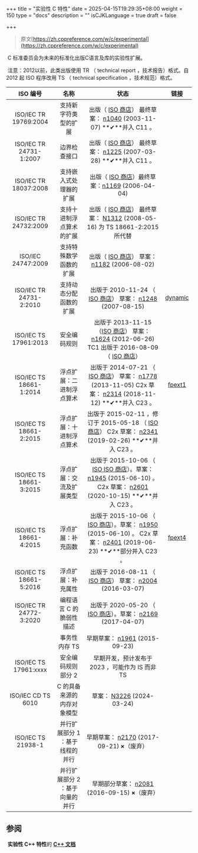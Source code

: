 +++
title = "实验性 C 特性"
date = 2025-04-15T19:29:35+08:00
weight = 150
type = "docs"
description = ""
isCJKLanguage = true
draft = false

+++

> 原文[https://zh.cppreference.com/w/c/experimental](https://zh.cppreference.com/w/c/experimental)

​	C 标准委员会为未来的标准化出版C语言及库的实验性扩展。

​	注意：2012以前，此类出版使用 TR （ technical report ，技术报告）格式。自 2012 起 ISO 程序改用 TS （ technical specification ，技术规范）格式。

|                ISO 编号                |              名称               |                             状态                             |                             链接                             |
| :------------------------------------: | :-----------------------------: | :----------------------------------------------------------: | :----------------------------------------------------------: |
|  ISO/IEC TR​	19769:2004  |      支持新字符类型的扩展       | 出版（ [ISO 商店](https://www.iso.org/standard/33907.html)）​	最终草案： [n1040](https://www.open-std.org/jtc1/sc22/wg14/www/docs/n1040.pdf) (2003-11-07) **✔**并入 C11 。 |                                                              |
| ISO/IEC TR​	24731-1:2007 |          边界检查接口           | 出版（ [ISO 商店](https://www.iso.org/standard/38841.html)）​	最终草案： [n1225](https://www.open-std.org/jtc1/sc22/wg14/www/docs/n1225.pdf) (2007-03-28) **✔**并入 C11 。 |                                                              |
|  ISO/IEC TR​	18037:2008  |     支持嵌入式处理器的扩展      | 出版（ [ISO 商店](https://www.iso.org/standard/51126.html)）​	最终草案：[n1169](https://www.open-std.org/jtc1/SC22/wg14/www/docs/n1169.pdf) (2006-04-04) |                                                              |
|  ISO/IEC TR​	24732:2009  |    支持十进制浮点算术的扩展     | 出版（ [ISO 商店](https://www.iso.org/standard/38842.html)）​	最终草案： [N1312](https://open-std.org/JTC1/SC22/WG14/www/docs/n1312.pdf) (2008-05-16) 为 TS 18661-2:2015 所代替 |                                                              |
|   ISO/IEC​	24747:2009    |     支持特殊数学函数的扩展      | 出版（ [ISO 商店](https://www.iso.org/standard/38857.html)）​	草案：[n1182](https://www.open-std.org/jtc1/sc22/wg14/www/docs/n1182.pdf) (2006-08-02) |                                                              |
| ISO/IEC TR​	24731-2:2010 |     支持动态分配函数的扩展      | 出版于 2010-11-24 （ [ISO 商店](https://www.iso.org/standard/51678.html)）​	草案： [n1248](https://www.open-std.org/jtc1/sc22/wg14/www/docs/n1248.pdf) (2007-08-15) | [dynamic](https://zh.cppreference.com/w/c/experimental/dynamic) |
|  ISO/IEC TS​	17961:2013  |          安全编码规则           | 出版于 2013-11-15 （[ISO 商店](https://www.iso.org/standard/61134.html)）​	草案： [n1624](https://www.open-std.org/jtc1/sc22/wg14/www/docs/n1624.pdf) (2012-06-26) TC1 出版于 2016-08-09 （ [ISO 商店](https://www.iso.org/standard/72086.html)） |                                                              |
| ISO/IEC TS​	18661-1:2014 |    浮点扩展：二进制浮点算术     | 出版于 2014-07-21 （ [ISO 商店](https://www.iso.org/standard/63146.html)）​	草案： [n1778](https://www.open-std.org/JTC1/sc22/wg14/www/docs/n1778.pdf) (2013-11-05)​	C2x 草案： [n2314](https://www.open-std.org/jtc1/sc22/wg14/www/docs/n2314.pdf) (2018-11-12)​	**✔**并入 C23 。 | [fpext1](https://zh.cppreference.com/w/c/experimental/fpext1) |
| ISO/IEC TS​	18661-2:2015 |    浮点扩展：十进制浮点算术     | 出版于 2015-02-11 ，修订于 2015-05-18 （ [ISO 商店](https://www.iso.org/standard/68882.html)）​	C2x 草案： [n2341](https://www.open-std.org/jtc1/sc22/wg14/www/docs/n2341.pdf) (2019-02-26)​	**✔**并入 C23 。 |                                                              |
| ISO/IEC TS​	18661-3:2015 |    浮点扩展：交流及扩展类型     | 出版于 2015-10-06 （ [ISO ISO 商店](https://www.iso.org/standard/65615.html)）。草案： [n1945](https://www.open-std.org/jtc1/sc22/wg14/www/docs/n1945.pdf) (2015-06-10) 。​	C2x 草案： [n2601](https://www.open-std.org/jtc1/sc22/wg14/www/docs/n2601.pdf) (2020-10-15)​	**✔**并入 C23 。 |                                                              |
| ISO/IEC TS​	18661-4:2015 |       浮点扩展：补充函数        | 出版于 2015-10-06 （ [ISO 商店](https://www.iso.org/standard/65616.html)）。草案： [n1950](https://www.open-std.org/jtc1/sc22/wg14/www/docs/n1950.pdf) (2015-06-10) 。​	C2x 草案： [n2401](https://www.open-std.org/jtc1/sc22/wg14/www/docs/n2401.pdf) (2019-06-23)​	**✔**部分并入 C23 。 | [fpext4](https://zh.cppreference.com/w/c/experimental/fpext4) |
| ISO/IEC TS​	18661-5:2016 |       浮点扩展：补充属性        | 出版于 2016-08-11 （ [ISO 商店](https://www.iso.org/standard/65617.html)）​	草案： [n2004](https://www.open-std.org/jtc1/sc22/wg14/www/docs/n2004.pdf) (2016-03-07) |                                                              |
| ISO/IEC TR​	24772-3:2020 |     编程语言 C 的脆弱性描述     | 出版于 2020-05-20 （ [ISO 商店](https://www.iso.org/standard/71093.html)）。草案： [n2169](https://www.open-std.org/jtc1/sc22/wg14/www/docs/n2169.pdf) (2017-04-07) |                                                              |
|                                        |          事务性内存 TS          | 早期草案： [n1961](https://www.open-std.org/jtc1/sc22/wg14/www/docs/n1961.pdf) (2015-09-23) |                                                              |
|  ISO/IEC TS​	17961:xxxx  |       安全编码规则部分 2        |       早期开发，预计发布于 2023 ，可能作为 IS 而非 TS        |                                                              |
|           ISO/IEC CD TS 6010           |   C 的具备来源的内存对象模型    | 草案： [N3226](https://open-std.org/JTC1/SC22/WG14/www/docs/n3226.pdf) (2024-03-24) |                                                              |
|   ISO/IEC TS​	21938-1    | 并行扩展部分 1 ：基于线程的并行 | 早期草案： [n2170](https://www.open-std.org/jtc1/sc22/wg14/www/docs/n2170.pdf) (2017-09-21) **×**（废弃） |                                                              |
|                                        | 并行扩展部分 2 ：基于向量的并行 | 早期部分草案： [n2081](https://www.open-std.org/jtc1/sc22/wg14/www/docs/n2081.htm) (2016-09-15) **×**（废弃） |                                                              |

## 参阅

​	**实验性 C++ 特性**的 **[C++ 文档](https://zh.cppreference.com/w/cpp/experimental)**
